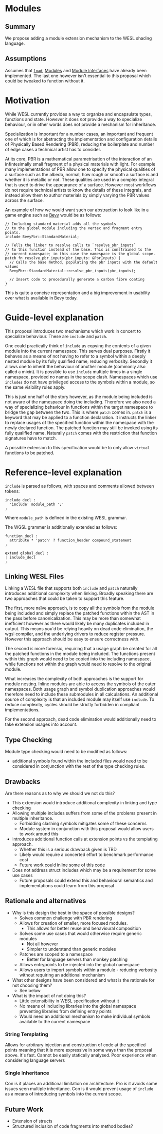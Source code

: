 # Modules

## Summary

We propose adding a module extension mechanism to the WESL shading language.

## Assumptions

Assumes that [`load`](./Imports.md), [Modules](./Modules.md) and [Module Interfaces](./ModulesInterfaces.md) have already been implemented. The last one however isn't essential to this proposal which could be tweaked to function without it.

# Motivation

While WESL currently provides a way to organize and encapsulate types, functions and state. However it does *not* 
provide a way to specialize behaviour, or in other words does not provide a mechanism for inheritance. 

Specialization is important for a number cases, an important and frequent one of which is for abstracting the implementation and configuration details of Physically Based Rendering (PBR), reducing the boilerplate and number of edge cases a technical artist has to consider. 

At its core, PBR is a mathematical parametrisation of the interaction of an infintesimally small fragment of a physical materials with light. For example many implementations of PBR allow one to specify the physical qualities of a surface such as the albedo, normal, how rough or smooth a surface is and whether it is metallic or not. These qualities are used in a complex integral that is used to drive the appearance of a surface. However most workflows do not require
technical artists to know the details of these integrals, and instead allow them to author materials by simply varying 
the PBR values across the surface. 

An example of how we would want such our abstraction to look like in a game engine such as [Bevy](https://bevyengine.org/)
would be as follows:

```wgsl
// Including standard material adds all the symbols 
// to the global module including the vertex and fragment entry points. 
include BevyPbr::StandardMaterial;

// Tells the linker to resolve calls to `resolve_pbr_inputs`
// to this function instead of the base. This is constrained to the 
// current namespace; in this case the namespace is the global scope.
patch fn resolve_pbr_inputs(pbr_inputs: &PbrInputs) {
  // Calls the base method, populating the pbr inputs with the default values
  BevyPbr::StandardMaterial::resolve_pbr_inputs(pbr_inputs); 
  
  // Insert code to procedurally generate a carbon fibre coating
}
```

This is quite a concise representation and a big improvement in usability over what is available in Bevy today.

# Guide-level explanation

This proposal introduces two mechanisms which work in concert to specialize behaviour. These are `include` and `patch`. 

One could practically think of `include` as copying the contents of a given module into the current namespace. This serves dual purposes. Firstly it behaves as a means of not having to refer to a symbol within a deeply nested module by its fully qualified name, reducing verbosity. Secondly it allows one to inherit the behaviour of another module (commonly also called a mixin). It is possible to use `include` multiple times in a single namespace, provided no names in the scope clash.  Namespaces which use `includes` do not have privileged access to the symbols within a module, so the same visibility rules apply. 

This is just one half of the story however, as the module being included is not aware of the namespace doing the including. Therefore we also need a way of specializing behaviour in functions within the target namespace to bridge the gap between the two. This is where `patch` comes in. `patch` is a keyword that may be applied to a function declaration. It instructs the linker to replace usages of the specified function within the namespace with the newly declared function. The patched function may still be invoked using its fully qualified name. Naturally `patch` comes with the restriction that function signatures have to match. 

A possible extension to this specification would be to only allow `virtual` functions to be patched.

# Reference-level explanation

`include` is parsed as follows, with spaces and comments allowed between tokens:

```bnf
include_decl :
  'include' module_path ';'
;
```

Where `module_path` is defined in the existing WESL grammar. 

The WGSL grammer is additionally extended as follows: 

```bnf
function_decl :
  attribute * 'patch' ? function_header compound_statement
;

extend global_decl : 
| include_decl
;
```

## Linking WESL Files

Linking a WESL file that supports both `include` and `patch` naturally introduces additional complexity when linking. Broadly speaking there are two approaches that could be taken to  support this feature. 

The first, more naïve approach, is to copy all the symbols from the module being included and simply replace the patched functions within the AST in the pass before
canonicalization. This may be more than somewhat inefficient however as there would likely be many duplicates included in output. This means you'd be relying heavily on dead code elimination, the wgsl compiler, and the underlying drivers to reduce register pressure. However this approach should be easy to ensure correctness with. 

The second is more forensic, requiring that a usage graph be created for all the patched functions in the module being included. The functions present within this graph would need to be copied into the including namespace, while functions not within the graph would need to resolve to the original module. 

What increases the complexity of both approaches is the support for module nesting. Inline modules are able to access the symbols of the outer namespaces. Both usage graph and symbol duplication approaches would therefore need to include these submodules in all calculations. An additional source of complexity is that an included module may itself use `include`. To reduce complexity, cycles should be strictly forbidden in compliant implementations. 

For the second approach, dead code elimination would additionally need to take extension usages into account. 

## Type Checking

Module type checking would need to be modified as follows: 
- additional symbols found within the included files would need to be considered in conjunction with the rest of the type checking rules.

## Drawbacks

Are there reasons as to why we should we not do this?

- This extension would introduce additional complexity in linking and type checking
- Allowing multiple includes suffers from some of the problems present in multiple inheritance. 
  - Forbidding clashing symbols mitigates some of these concerns
  - Module system in conjunction with this proposal would allow users to work around this
- Introduces additional function calls at extension points vs the templating approach. 
  - Whether this is a serious drawback given is TBD
  - Likely would require a concerted effort to benchmark performance cost
  - Future work could inline some of this code
- Does not address struct includes which may be a requirement for some use cases
  - Future proposals could extend this and behavioural semantics and implementations could learn from this proposal

## Rationale and alternatives

- Why is this design the best in the space of possible designs?
  - Solves common challenge with PBR rendering
  - Allows for creation of smaller, more focused modules. 
    - This allows for better reuse and behavioural composition
  - Solves some use cases that would otherwise require generic modules
    - Not all however
    - Simpler to understand than generic modules
  - Patches are scoped to a namespace 
    - Better for language servers than monkey patching
  - Allows entrypoints to be injected into the global namespace 
  - Allows users to import symbols within a module - reducing verbosity without requiring an additional mechanism
- What other designs have been considered and what is the rationale for not choosing them?
  - See below
- What is the impact of not doing this?
  - Little extensibility in WESL specification without it
  - No means of including libraries into the global namespace preventing libraries from defining entry points
  - Would need an additional mechanism to make individual symbols available to the current namespace


### String Templating
Allows for arbitrary injection and construction of code at the specified points meaning that it is more expressive in some ways than the proposal above. It's fast. Cannot be easily statically analysed. Poor experience when considering language servers

### Single Inheritance
Con is it places an additional limitation on architecture. Pro is it avoids some issues seen multiple inheritance. 
Con is it would prevent usage of `include` as a means of introducing symbols into the current scope. 

## Future Work
 - Extension of structs
 - Structured inclusion of code fragments into method bodies?
